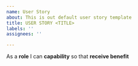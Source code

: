 ```yaml
---
name: User Story
about: This is out default user story template
title: USER STORY <TITLE>
labels: ''
assignees: ''

---
```


As a **role** I can **capability** so that **receive benefit**
